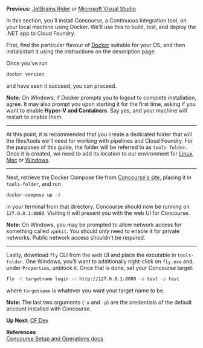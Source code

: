 **Previous:** [JetBrains Rider](../JetBrains-Rider) or [Microsoft Visual Studio](../Microsoft-Visual-Studio)

In this section, you'll install Concourse, a Continuous Integration tool, on your local machine using Docker. We'll use this to build, test, and deploy the .NET app to Cloud Foundry.

First, find the particular flavour of [Docker](https://store.docker.com/search?type=edition&offering=community) suitable for your OS, and then install/start it using the instructions on the description page.

Once you've run
```bash
docker version
```
and have seen it succeed, you can proceed.

**Note:** On Windows, if Docker prompts you to logout to complete installation, agree. It may also prompt you upon starting it for the first time, asking if you want to enable **Hyper-V and Containers**. Say yes, and your machine will restart to enable them.

***

At this point, it is recommended that you create a dedicated folder that will the files/tools we'll need for working with pipelines and Cloud Foundry. For the purposes of this guide, the folder will be referred to as `tools-folder`. Once it is created, we need to add its location to our environment for [Linux](https://stackoverflow.com/a/26962251), [Mac](https://www.architectryan.com/2012/10/02/add-to-the-path-on-mac-os-x-mountain-lion) or [Windows](https://www.architectryan.com/2018/03/17/add-to-the-path-on-windows-10/).

***

Next, retrieve the Docker Compose file from [Concourse's site](https://concourse-ci.org/docker-compose.yml), placing it in `tools-folder`, and run
```bash
docker-compose up -d
```
in your terminal from that directory. Concourse should now be running on `127.0.0.1:8080`. Visiting it will present you with the web UI for Concourse.

**Note:** On Windows, you may be prompted to allow network access for something called `vpnkit`. You should only need to enable it for private networks. Public network access shouldn't be required.

***

Lastly, download `fly` CLI from the web UI and place the excutable in `tools-folder`. One Windows, you'll want to additionally right-click on `fly.exe` and, under `Properties`, unblock it. Once that is done, set your Concourse target:
```bash
fly -t targetname login -c http://127.0.0.1:8080 -u test -p test
```
where `targetname` is whatever you want your target name to be.

**Note:** The last two arguments (`-u` and `-p`) are the credentials of the default account installed with Concourse.

**Up Next:** [CF Dev](../CF-Dev)

**References**  
[Concourse Setup and Operations docs](https://concourse-ci.org/setup-and-operations.html)  
